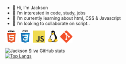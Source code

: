 - 👋 Hi, I’m Jackson
- 👀 I’m interested in code, study, jobs
- 🌱 I’m currently learning about html, CSS & Javascript
- 💞️ I’m looking to collaborate on script..

<div>
  <img width="8%" src="https://raw.githubusercontent.com/devicons/devicon/master/icons/html5/html5-original-wordmark.svg" alt="HTML" >
  <img width="8%" src="https://raw.githubusercontent.com/devicons/devicon/master/icons/css3/css3-original-wordmark.svg" alt="CSS">
  <img width="8%" src="https://raw.githubusercontent.com/devicons/devicon/master/icons/javascript/javascript-original.svg" alt="JavaScript">
  <img width="8%" src="https://raw.githubusercontent.com/devicons/devicon/master/icons/linux/linux-original.svg" alt="linux">
  <img width="8%" src="https://raw.githubusercontent.com/devicons/devicon/master/icons/git/git-original.svg" alt="git">
</div>

![Jackson Silva GitHub stats](https://github-readme-stats.vercel.app/api?username=cajui54&show_icons=true)
<br>
[![Top Langs](https://github-readme-stats.vercel.app/api/top-langs/?username=cajui54&layout=compact)](https://github.com/anuraghazra/github-readme-stats)
